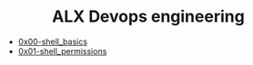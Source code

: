 <h1 align="center">ALX Devops engineering</h1>

- [0x00-shell_basics](https://github.com/AnyumbaKE/alx-system_engineering-devops/tree/master/0x00-shell_basics)
- [0x01-shell_permissions](https://github.com/AnyumbaKE/alx-system_engineering-devops/tree/master/0x01-shell_permissions)

